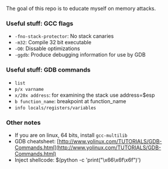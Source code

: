 The goal of this repo is to educate myself on memory attacks.

### Useful stuff: GCC flags

- `-fno-stack-protector`: No stack canaries
- `-m32`: Compile 32 bit executable
- `-O0`: Dissable optimizations
- `-ggdb`: Produce debugging information for use by GDB

### Useful stuff: GDB commands

- `list`
- `p/x varname`
- `x/20x address`: for examining the stack use address=$esp 
- `b function_name`: breakpoint at function_name
- `info locals/registers/variables`

### Other notes
- If you are on linux, 64 bits, install `gcc-multilib`
- GDB cheatsheet: [http://www.yolinux.com/TUTORIALS/GDB-Commands.html](http://www.yolinux.com/TUTORIALS/GDB-Commands.html)
- Inject shellcode: $(python -c 'print("\x66\x6f\x6f")')
